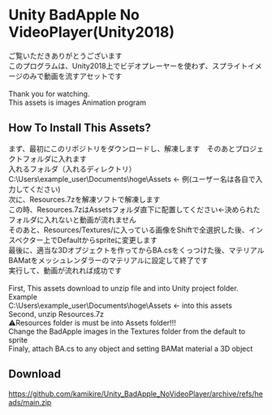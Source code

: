 #  Unity BadApple No VideoPlayer(Unity2018)
ご覧いただきありがとうございます<br>
このプログラムは、Unity2018上でビデオプレーヤーを使わず、スプライトイメージのみで動画を流すアセットです<br>
<br>
Thank you for watching.<br>
This assets is images Animation program<br>
## How To Install This Assets?<br>
まず、最初にこのリポジトリをダウンロードし、解凍します　そのあとプロジェクトフォルダに入れます<br>
入れるフォルダ（入れるディレクトリ）<br>
C:\Users\example_user\Documents\hoge\Assets ← 例(ユーザー名は各自で入力してください)<br>
次に、Resources.7zを解凍ソフトで解凍します<br>
この時、Resources.7zはAssetsフォルダ直下に配置してください←決められたフォルダに入れないと動画が流れません<br>
そのあと、Resources/Textures/に入っている画像をShiftで全選択した後、インスペクター上でDefaultからspriteに変更します<br>
最後に、適当な3Dオブジェクトを作ってからBA.csをくっつけた後、マテリアルBAMatをメッシュレンダラーのマテリアルに設定して終了です<br>
実行して、動画が流れれば成功です<br>
<br>
First, This assets download to unzip file and into Unity project folder.<br>
Example<br>
C:\Users\example_user\Documents\hoge\Assets ← into this assets<br>
Second, unzip Resources.7z<br>
⚠Resources folder is must be into Assets folder!!!<br>
Change the BadApple images in the Textures folder from the default to sprite<br>
Finaly, attach BA.cs to any object and setting BAMat material a 3D object<br>
## Download<br>
https://github.com/kamikire/Unity_BadApple_NoVideoPlayer/archive/refs/heads/main.zip
